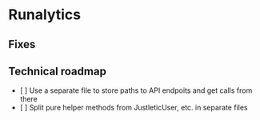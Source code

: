 # Runalytics

## Fixes

## Technical roadmap

- [ ] Use a separate file to store paths to API endpoits and get calls from there
- [ ] Split pure helper methods from JustleticUser, etc. in separate files
